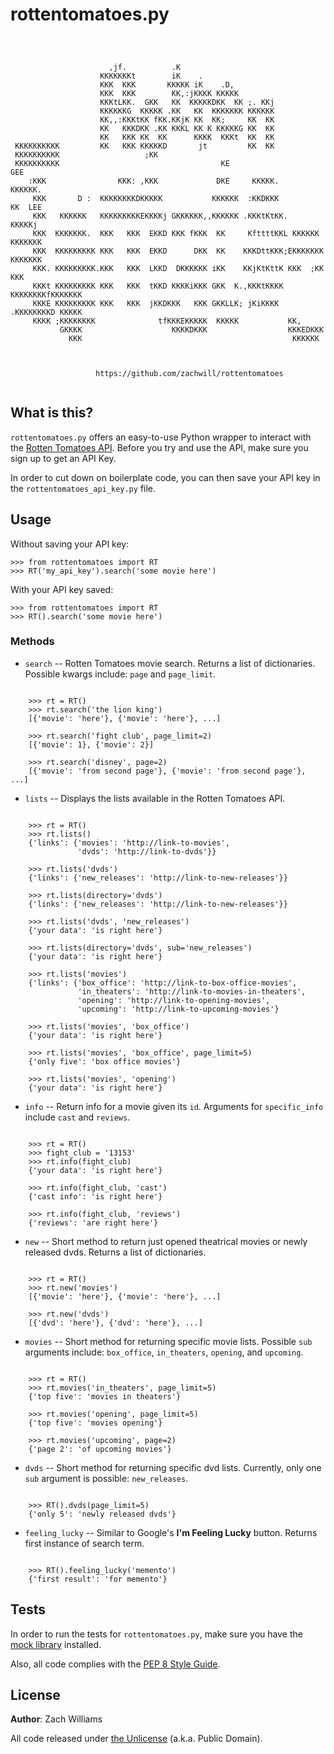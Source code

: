 rottentomatoes.py
================

<pre><code>


                      ,jf.          .K                                          
                    KKKKKKKt        iK    .                                     
                    KKK  KKK       KKKKK iK    .D,                              
                    KKK  KKK        KK,:jKKKK KKKKK                             
                    KKKtLKK.  GKK   KK  KKKKKDKK  KK ;. KKj                     
                    KKKKKKG  KKKKK .KK   KK  KKKKKKK KKKKKK                     
                    KK,,:KKKtKK fKK.KKjK KK  KK;     KK  KK                     
                    KK   KKKDKK .KK KKKL KK K KKKKKG KK  KK                     
                    KK   KKK KK  KK      KKKK  KKKt  KK  KK                     
 KKKKKKKKKK         KK   KKK KKKKKD       jt         KK  KK                     
 KKKKKKKKKK                   ;KK                                               
 KKKKKKKKKK                                    KE                        GEE    
    :KKK                KKK: ,KKK             DKE     KKKKK.           KKKKKK.  
     KKK       D :  KKKKKKKKDKKKKK           KKKKKK  :KKDKKK           KK  LEE  
     KKK   KKKKKK   KKKKKKKKKEKKKKj GKKKKKK,,KKKKKK .KKKtKtKK.         KKKKKj   
     KKK  KKKKKKK.  KKK   KKK  EKKD KKK fKKK  KK     KfttttKKL KKKKKK  KKKKKKK  
     KKK  KKKKKKKKK KKK   KKK  EKKD      DKK  KK    KKKDttKKK;EKKKKKKK  KKKKKKK 
     KKK. KKKKKKKKK.KKK   KKK  LKKD  DKKKKKK iKK    KKjKtKttK KKK  ;KK      KKK 
     KKKt KKKKKKKKK KKK   KKK  tKKD KKKKiKKK GKK  K.,KKKtKKKK KKKKKKKKfKKKKKKK  
     KKKE KKKKKKKKK KKK   KKK  jKKDKKK   KKK GKKLLK; jKiKKKK .KKKKKKKKD KKKKK   
     KKKK ;KKKKKKKK              tfKKKEKKKKK  KKKKK           KK,               
           GKKKK                    KKKKDKKK                  KKKEDKKK          
             KKK                                               KKKKKK           



                   https://github.com/zachwill/rottentomatoes

</code></pre>


What is this?
------------

`rottentomatoes.py` offers an easy-to-use Python wrapper to interact with the
[Rotten Tomatoes API](http://developer.rottentomatoes.com/). Before you try and
use the API, make sure you sign up to get an API Key.

In order to cut down on boilerplate code, you can then save your API key in the
`rottentomatoes_api_key.py` file.


Usage
-----

Without saving your API key:

    >>> from rottentomatoes import RT
    >>> RT('my_api_key').search('some movie here')

With your API key saved:

    >>> from rottentomatoes import RT
    >>> RT().search('some movie here')

### Methods

* `search`  -- Rotten Tomatoes movie search. Returns a list of dictionaries. Possible kwargs include: `page` and `page_limit`.
<pre><code>
    >>> rt = RT()
    >>> rt.search('the lion king')
    [{'movie': 'here'}, {'movie': 'here'}, ...]

    >>> rt.search('fight club', page_limit=2)
    [{'movie': 1}, {'movie': 2}]

    >>> rt.search('disney', page=2)
    [{'movie': 'from second page'}, {'movie': 'from second page'}, ...]
</code></pre>

* `lists` -- Displays the lists available in the Rotten Tomatoes API.
<pre><code>
    >>> rt = RT()
    >>> rt.lists()
    {'links': {'movies': 'http://link-to-movies',
               'dvds': 'http://link-to-dvds'}}

    >>> rt.lists('dvds')
    {'links': {'new_releases': 'http://link-to-new-releases'}}

    >>> rt.lists(directory='dvds')
    {'links': {'new_releases': 'http://link-to-new-releases'}}

    >>> rt.lists('dvds', 'new_releases')
    {'your data': 'is right here'}

    >>> rt.lists(directory='dvds', sub='new_releases')
    {'your data': 'is right here'}

    >>> rt.lists('movies')
    {'links': {'box_office': 'http://link-to-box-office-movies',
               'in_theaters': 'http://link-to-movies-in-theaters',
               'opening': 'http://link-to-opening-movies',
               'upcoming': 'http://link-to-upcoming-movies'}

    >>> rt.lists('movies', 'box_office')
    {'your data': 'is right here'}

    >>> rt.lists('movies', 'box_office', page_limit=5)
    {'only five': 'box office movies'}

    >>> rt.lists('movies', 'opening')
    {'your data': 'is right here'}
</code></pre>

* `info` -- Return info for a movie given its `id`. Arguments for `specific_info` include `cast` and `reviews`.
<pre><code>
    >>> rt = RT()
    >>> fight_club = '13153'
    >>> rt.info(fight_club)
    {'your data': 'is right here'}

    >>> rt.info(fight_club, 'cast')
    {'cast info': 'is right here'}

    >>> rt.info(fight_club, 'reviews')
    {'reviews': 'are right here'}
</code></pre>

* `new`  -- Short method to return just opened theatrical movies or newly released dvds. Returns a list of dictionaries.
<pre><code>
    >>> rt = RT()
    >>> rt.new('movies')
    [{'movie': 'here'}, {'movie': 'here'}, ...]

    >>> rt.new('dvds')
    [{'dvd': 'here'}, {'dvd': 'here'}, ...]
</code></pre>

* `movies` -- Short method for returning specific movie lists. Possible `sub` arguments include: `box_office`, `in_theaters`, `opening`, and `upcoming`.
<pre><code>
    >>> rt = RT()
    >>> rt.movies('in_theaters', page_limit=5)
    {'top five': 'movies in theaters'}

    >>> rt.movies('opening', page_limit=5)
    {'top five': 'movies opening'}

    >>> rt.movies('upcoming', page=2)
    {'page 2': 'of upcoming movies'}
</code></pre>

* `dvds` -- Short method for returning specific dvd lists. Currently, only one `sub` argument is possible: `new_releases`.
<pre><code>
    >>> RT().dvds(page_limit=5)
    {'only 5': 'newly released dvds'}
</code></pre>

* `feeling_lucky` -- Similar to Google's **I'm Feeling Lucky** button. Returns first instance of search term.
<pre><code>
    >>> RT().feeling_lucky('memento')
    {'first result': 'for memento'}
</code></pre>


Tests
-----

In order to run the tests for `rottentomatoes.py`, make sure you have the
[mock library](http://pypi.python.org/pypi/mock) installed.

Also, all code complies with the [PEP 8 Style Guide](http://www.python.org/dev/peps/pep-0008/).


License
-------

**Author**: Zach Williams

All code released under [the Unlicense](http://unlicense.org/) (a.k.a. Public
Domain).
